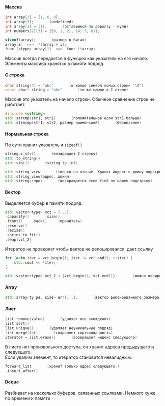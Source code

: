 #### Массив
```cpp
int array[3] = {1, 0, 0};
int array[3];       (undefined)
int array[3] = {1};       (оставшиеся по дефолту - нули)
int numbers[2][3] = {{0, 1, 2}, {4, 5, 6}}; 

sizeof(array);       (размер в битах)
array[i]  <=>  *(array + i);
func (<type> array[])  <=>  func (*array)
 ```

Массив всегда передается в функцию как указатель на его начало.
Элементы массива хранятся в памяти подряд.

#### С строка
```cpp
char string[4] = "abc"       (в конце символ конца строки "\0")
const char* string = "abc"       (то же самое в С-стиле)
```
Массив это указатель на начало строки. Обычное сравнение строк не работает.
```cpp
#include <cstring>
std::strcmp(str1, str2)       (положительное если str1 больше)
std::strncmp(str1, str2, размер наименьшей)       (безопаснее)
```

#### Нормальная строка
По сути хранит указатель и `sizeof()`
```cpp
string.c_str()       (возвращает С-строку)
std::to_string()
std::stoi()       (string to int)
```
```cpp
std::string_view       (только на чтение. Хранит индекс и длину подстроки)
std::string_view(адрес, длина)
std::string::npos       (возвращается если find не нашел подстроку)
```

#### Вектор
Выделяется буфер в памяти подряд.
```cpp
std::vector<type> vct = {...};
.capacity()       .size()
.front()    .back()     (прочитать)
.reserve()      
.resize()
.shrink_to_fit()
.swap(vct_2)     
```
Итератор не проверяет чтобы вектор не релоцировался, дает ссылку
```cpp
for (auto iter = vct.begin(); iter != vct.end(); ++iter) {
	std::cout << *iter;
{

std::vector<type> vct_2 = {vct.begin(), vct.end()};       (можно копировать)
```

#### Array
```cpp
std::array<ty pe, size> arr{...};       (вектор фиксированного размера)
```

#### Лист
```cpp
list.remove(value)       (удаляет все вхождения)
list.sort()
list.unique()       (удаляет неуникальные подряд)
list.merge(lst)       (сохраняет сортированность)
iterator = list.erase()       (возвращает индекс следующего)
```
В листе нет произвольного доступа, он хранит адреса предыдущего и следуещего.  
Если удалим элемент, то итератор становится невалидным.
```cpp
forward_list       (хранит только адрес следующего,)
.insert_after()
```

#### Deque
Разбивает на несколько буферов, связанных ссылками. Немного хуже по времени и памяти
